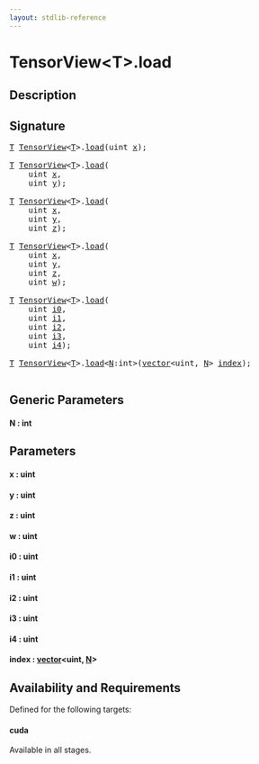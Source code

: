 ```yaml
---
layout: stdlib-reference
---
```


# TensorView\<T\>\.load

## Description





## Signature 

<pre>
<a href="index.html#typeparam-T" class="code_type">T</a> <a href="index.html" class="code_type">TensorView</a>&lt;<a href="index.html#typeparam-T" class="code_type">T</a>&gt;.<a href="load.html">load</a>(<span class="code_keyword">uint</span> <a href="load.html#decl-x" class="code_param">x</a>);

<a href="index.html#typeparam-T" class="code_type">T</a> <a href="index.html" class="code_type">TensorView</a>&lt;<a href="index.html#typeparam-T" class="code_type">T</a>&gt;.<a href="load.html">load</a>(
    <span class="code_keyword">uint</span> <a href="load.html#decl-x" class="code_param">x</a>,
    <span class="code_keyword">uint</span> <a href="load.html#decl-y" class="code_param">y</a>);

<a href="index.html#typeparam-T" class="code_type">T</a> <a href="index.html" class="code_type">TensorView</a>&lt;<a href="index.html#typeparam-T" class="code_type">T</a>&gt;.<a href="load.html">load</a>(
    <span class="code_keyword">uint</span> <a href="load.html#decl-x" class="code_param">x</a>,
    <span class="code_keyword">uint</span> <a href="load.html#decl-y" class="code_param">y</a>,
    <span class="code_keyword">uint</span> <a href="load.html#decl-z" class="code_param">z</a>);

<a href="index.html#typeparam-T" class="code_type">T</a> <a href="index.html" class="code_type">TensorView</a>&lt;<a href="index.html#typeparam-T" class="code_type">T</a>&gt;.<a href="load.html">load</a>(
    <span class="code_keyword">uint</span> <a href="load.html#decl-x" class="code_param">x</a>,
    <span class="code_keyword">uint</span> <a href="load.html#decl-y" class="code_param">y</a>,
    <span class="code_keyword">uint</span> <a href="load.html#decl-z" class="code_param">z</a>,
    <span class="code_keyword">uint</span> <a href="load.html#decl-w" class="code_param">w</a>);

<a href="index.html#typeparam-T" class="code_type">T</a> <a href="index.html" class="code_type">TensorView</a>&lt;<a href="index.html#typeparam-T" class="code_type">T</a>&gt;.<a href="load.html">load</a>(
    <span class="code_keyword">uint</span> <a href="load.html#decl-i0" class="code_param">i0</a>,
    <span class="code_keyword">uint</span> <a href="load.html#decl-i1" class="code_param">i1</a>,
    <span class="code_keyword">uint</span> <a href="load.html#decl-i2" class="code_param">i2</a>,
    <span class="code_keyword">uint</span> <a href="load.html#decl-i3" class="code_param">i3</a>,
    <span class="code_keyword">uint</span> <a href="load.html#decl-i4" class="code_param">i4</a>);

<a href="index.html#typeparam-T" class="code_type">T</a> <a href="index.html" class="code_type">TensorView</a>&lt;<a href="index.html#typeparam-T" class="code_type">T</a>&gt;.<a href="load.html">load</a>&lt;<a href="load.html#decl-N" class="code_var">N</a>:<span class="code_keyword">int</span>&gt;(<a href="../vector/index.html" class="code_type">vector</a>&lt;<span class="code_keyword">uint</span>, <a href="load.html#decl-N" class="code_var">N</a>&gt; <a href="load.html#decl-index" class="code_param">index</a>);

</pre>

## Generic Parameters

####  <a id="decl-N"></a>N  : int

## Parameters

####  <a id="decl-x"></a>x  : uint
####  <a id="decl-y"></a>y  : uint
####  <a id="decl-z"></a>z  : uint
####  <a id="decl-w"></a>w  : uint
####  <a id="decl-i0"></a>i0  : uint
####  <a id="decl-i1"></a>i1  : uint
####  <a id="decl-i2"></a>i2  : uint
####  <a id="decl-i3"></a>i3  : uint
####  <a id="decl-i4"></a>i4  : uint
####  <a id="decl-index"></a>index  : [vector](../vector/index.html)\<uint, [N](../vector/index.html#decl-N)\>

## Availability and Requirements

Defined for the following targets:

#### cuda
Available in all stages.



